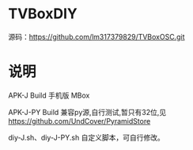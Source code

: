 # TVBoxDIY   
   
源码：https://github.com/lm317379829/TVBoxOSC.git

# 说明

APK-J Build 手机版 MBox   

APK-J-PY Build 兼容py源,自行测试,暂只有32位,见 https://github.com/UndCover/PyramidStore

diy-J.sh、diy-J-PY.sh 自定义脚本，可自行修改。
